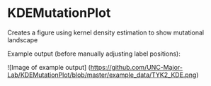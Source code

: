 # KDEMutationPlot
Creates a figure using kernel density estimation to show mutational landscape

Example output (before manually adjusting label positions):

![Image of example output] (https://github.com/UNC-Major-Lab/KDEMutationPlot/blob/master/example_data/TYK2_KDE.png)
